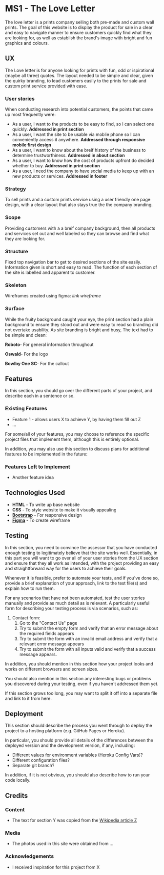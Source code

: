# MS1 - The Love Letter

The love letter is a prints company selling both pre-made and custom wall prints. The goal of this website is to display the product for sale in a clear and easy to navigate manner to ensure customers quickly find what they are looking for, as well as establish the brand's image with bright and fun graphics and colours.  
 
 
## UX

The Love letter is for anyone looking for prints with fun, odd or ispirational (maybe all three) quotes. The layout needed to be simple and clear, given the quirky branding, to lead customers easily to the prints for sale and custom print service provided with ease. 

### User stories 

When conducting research into potential customers, the points that came up most frequently were:
- As a user, I want to the products to be easy to find, so I can select one quickly. **Addressed in print section** 
- As a user, I want the site to be usable via moblie phone so I can conveniently access it anywhere. **Addressed through responsive mobile first design** 
- As a user, I want to know about the breif history of the business to determine trustworthiness. **Addressed in about section** 
- As a user, I want to know how the cost of products upfront do decided whether to buy. **Addressed in print section** 
- As a user, I need the company to have social media to keep up with an new products or services. **Addressed in footer** 

### Strategy
To sell prints and a custom prints service using a user friendly one page design, with a clear layout that also stays true the the company branding. 

### Scope 
Providing customers with a a breif company background, then all products and services set out and well labeled so they can browse and find what they are looking for.

### Structure 
Fixed top navigation bar to get to desired sections of the site easily. Information given is short and easy to read. The function of each section of the site is labelled and  apparent to customer. 

### Skeleton
Wireframes created using figma:
*link wireframe* 

### Surface 
While the fruity background caught your eye, the print section had a plain background to ensure they stood out and were easy to read so branding did not overtake usability. 
As site branding is bright and busy, The text had to be simple and clean: 

**Roboto**- For general information throughout

**Oswald**- For the logo 

**Bowlby One SC**- For the callout


## Features

In this section, you should go over the different parts of your project, and describe each in a sentence or so.
 
### Existing Features
- Feature 1 - allows users X to achieve Y, by having them fill out Z
- ...

For some/all of your features, you may choose to reference the specific project files that implement them, although this is entirely optional.

In addition, you may also use this section to discuss plans for additional features to be implemented in the future:

### Features Left to Implement
- Another feature idea

## Technologies Used

- **HTML** - To write up base website
- **CSS** - To style website to make it visually appealing
- **[Bootstrap](https://getbootstrap.com/)** - For responsive design  
- **[Figma](https://www.figma.com/files/recent)** - To create wireframe

## Testing

In this section, you need to convince the assessor that you have conducted enough testing to legitimately believe that the site works well. Essentially, in this part you will want to go over all of your user stories from the UX section and ensure that they all work as intended, with the project providing an easy and straightforward way for the users to achieve their goals.

Whenever it is feasible, prefer to automate your tests, and if you've done so, provide a brief explanation of your approach, link to the test file(s) and explain how to run them.

For any scenarios that have not been automated, test the user stories manually and provide as much detail as is relevant. A particularly useful form for describing your testing process is via scenarios, such as:

1. Contact form:
    1. Go to the "Contact Us" page
    2. Try to submit the empty form and verify that an error message about the required fields appears
    3. Try to submit the form with an invalid email address and verify that a relevant error message appears
    4. Try to submit the form with all inputs valid and verify that a success message appears.

In addition, you should mention in this section how your project looks and works on different browsers and screen sizes.

You should also mention in this section any interesting bugs or problems you discovered during your testing, even if you haven't addressed them yet.

If this section grows too long, you may want to split it off into a separate file and link to it from here.

## Deployment

This section should describe the process you went through to deploy the project to a hosting platform (e.g. GitHub Pages or Heroku).

In particular, you should provide all details of the differences between the deployed version and the development version, if any, including:
- Different values for environment variables (Heroku Config Vars)?
- Different configuration files?
- Separate git branch?

In addition, if it is not obvious, you should also describe how to run your code locally.


## Credits

### Content
- The text for section Y was copied from the [Wikipedia article Z](https://en.wikipedia.org/wiki/Z)

### Media
- The photos used in this site were obtained from ...

### Acknowledgements

- I received inspiration for this project from X
